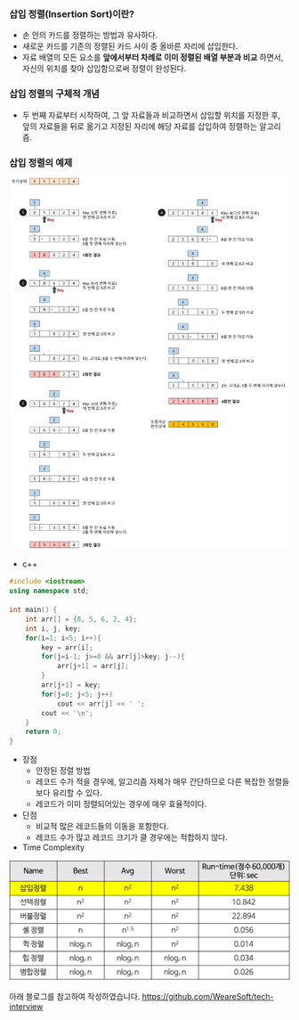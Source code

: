 ### 삽입 정렬(Insertion Sort)이란?

- 손 안의 카드를 정렬하는 방법과 유사하다.
- 새로운 카드를 기존의 정렬된 카드 사이 중 올바른 자리에 삽입한다.
- 자료 배열의 모든 요소를 __앞에서부터 차례로 이미 정렬된 배열 부분과 비교__ 하면서, 자신의 위치를 찾아 삽입함으로써 정렬이 완성된다.



### 삽입 정렬의 구체적 개념

- 두 번째 자료부터 시작하여, 그 앞 자료들과 비교하면서 삽입할 위치를 지정한 후, 앞의 자료들을 뒤로 옮기고 지정된 자리에 해당 자료를 삽입하여 정렬하는 알고리즘.



### 삽입 정렬의 예제

![insertion-sort](./insertion-sort.png)



- c++

```c++
#include <iostream>
using namespace std;

int main() {
    int arr[] = {8, 5, 6, 2, 4};
    int i, j, key;
    for(i=1; i<5; i++){
        key = arr[i];
        for(j=i-1; j>=0 && arr[j]>key; j--){
            arr[j+1] = arr[j];
        }
        arr[j+1] = key;
        for(j=0; j<5; j++)
            cout << arr[j] << ' ';
        cout << '\n';
    }
    return 0;
}
```



- 장점
  - 안정된 정렬 방법
  - 레코드 수가 적을 경우에, 알고리즘 자체가 매우 간단하므로 다른 복잡한 정렬들보다 유리할 수 있다.
  - 레코드가 이미 정렬되어있는 경우에 매우 효율적이다.
- 단점
  - 비교적 많은 레코드들의 이동을 포함한다.
  - 레코드 수가 많고 레코드 크기가 클 경우에는 적합하지 않다.
- Time Complexity

![time-complexity](./sort-time-complexity-ins.png)



아래 블로그를 참고하여 작성하였습니다.
https://github.com/WeareSoft/tech-interview